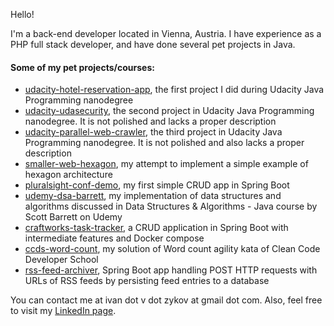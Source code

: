 Hello!

I'm a back-end developer located in Vienna, Austria. I have experience as a PHP full stack developer, and have done several pet projects in Java.

#### Some of my pet projects/courses:
- [udacity-hotel-reservation-app](https://github.com/ivan-zykov/udacity-hotel-reservation-app), the first project I did during Udacity Java Programming nanodegree
- [udacity-udasecurity](https://github.com/ivan-zykov/udacity-udasecurity), the second project in Udacity Java Programming nanodegree. It is not polished and lacks a
  proper description
- [udacity-parallel-web-crawler](https://github.com/ivan-zykov/udacity-parallel-web-crawler), the third project in Udacity Java Programming nanodegree. It is not polished
  and also lacks a proper description
- [smaller-web-hexagon](https://github.com/ivan-zykov/smaller-web-hexagon), my attempt to implement a simple example of hexagon architecture
- [pluralsight-conf-demo](https://github.com/ivan-zykov/pluralsight-conf-demo), my first simple CRUD app in Spring Boot
- [udemy-dsa-barrett](https://github.com/ivan-zykov/udemy-dsa-barrett), my implementation of data structures and algorithms discussed in Data Structures & Algorithms - Java course by Scott Barrett on Udemy
- [craftworks-task-tracker](https://github.com/ivan-zykov/craftworks-task-tracker), a CRUD application in Spring Boot with intermediate features and Docker compose
- [ccds-word-count](https://github.com/ivan-zykov/ccds-word-count), my solution of Word count agility kata of Clean Code Developer School
- [rss-feed-archiver](https://github.com/ivan-zykov/rss-feed-archiver), Spring Boot app handling POST HTTP requests with URLs of RSS feeds by persisting feed entries to a database

You can contact me at ivan dot v dot zykov at gmail dot com. Also, feel free to visit my [LinkedIn page](https://www.linkedin.com/in/ivan-zykov/).
